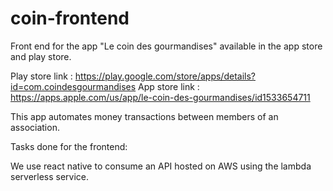 # coin-frontend
Front end for the app "Le coin des gourmandises" available in the app store and play store.

Play store link : https://play.google.com/store/apps/details?id=com.coindesgourmandises
App store link : https://apps.apple.com/us/app/le-coin-des-gourmandises/id1533654711

This app automates money transactions between members of an association.

Tasks done for the frontend:


We use react native to consume an API hosted on AWS using the lambda serverless service.
